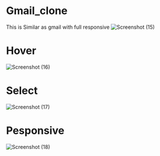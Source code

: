# Gmail_clone
This is Similar as gmail with full responsive
![Screenshot (15)](https://user-images.githubusercontent.com/79249131/123538326-fc4a9080-d751-11eb-9fb6-5f4e19a27af8.png)
# Hover
![Screenshot (16)](https://user-images.githubusercontent.com/79249131/123538329-feacea80-d751-11eb-8e54-22aca15606b6.png)
# Select
![Screenshot (17)](https://user-images.githubusercontent.com/79249131/123538330-010f4480-d752-11eb-92a5-39e8dbcc29f8.png)
# Pesponsive
![Screenshot (18)](https://user-images.githubusercontent.com/79249131/123538331-040a3500-d752-11eb-8da0-d0e3ae0d2d35.png)
